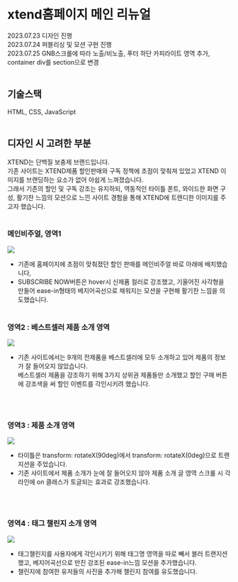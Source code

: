 # xtend홈페이지 메인 리뉴얼
2023.07.23 디자인 진행 <br/>
2023.07.24 퍼블리싱 및 모션 구현 진행 <br/>
2023.07.25 GNB스크롤에 따라 노출/비노출, 푸터 하단 카피라이트 영역 추가, container div를 section으로 변경 <br/><br/>

## 기술스택
HTML, CSS, JavaScript
<br/><br/>
## 디자인 시 고려한 부분
XTEND는 단백질 보충제 브랜드입니다.<br/>
기존 사이트는 XTEND제품 할인판매와 구독 정책에 초점이 맞춰져 있었고 XTEND 이미지를 브랜딩하는 요소가 없어 아쉽게 느껴졌습니다.<br/> 
그래서 기존의 할인 및 구독 강조는 유지하되, 역동적인 타이틀 폰트, 와이드한 화면 구성, 활기찬 느낌의 모션으로 느낀 사이트 경험을 통해 XTEND에 트렌디한 이미지를 주고자 했습니다. <br/> 
<br/>
### 메인비주얼, 영역1
![](https://velog.velcdn.com/images/mimizl/post/8c26b36a-cc10-4658-a5f0-8d0f6e0099b7/image.gif)
- 기존에 홈페이지에 초점이 맞춰졌던 할인 판매를 메인비주얼 바로 아래에 배치했습니다,<br/>
- SUBSCRIBE NOW버튼은 hover시 신제품 컬러로 강조했고, 기울어진 사각형을 만들어 ease-in형태의 베지어곡선으로 채워지는 모션을 구현해 활기찬 느낌을 의도했습니다.
  <br/>
  <br/>
### 영역2 : 베스트셀러 제품 소개 영역
![](https://velog.velcdn.com/images/mimizl/post/29ad6fbe-96ae-4827-b0a3-42284d70939d/image.gif)
- 기존 사이트에서는 9개의 전제품을 베스트셀러에 모두 소개하고 있어 제품의 정보가 잘 들어오지 않았습니다.<br/> 베스트셀러 제품을 강조하기 위해 3가지 상위권 제품들만 소개했고 할인 구매 버튼에 강조색을 써 할인 이벤트를 각인시키려 했습니다.
<br/>
<br/>

### 영역3 : 제품 소개 영역
![](https://velog.velcdn.com/images/mimizl/post/b135c3b4-015f-47db-8fd6-2609d1171d24/image.gif)
- 타이틀은 transform: rotateX(90deg)에서 transform: rotateX(0deg)으로 트랜지션을 주었습니다.<br/>
- 기존 사이트에서 제품 소개가 눈에 잘 들어오지 않아 제품 소개 글 영역 스크롤 시 각 라인에 on 클래스가 토글되는 효과로 강조했습니다.
<br/>
<br>


### 영역4 : 태그 챌린지 소개 영역
![](https://velog.velcdn.com/images/mimizl/post/266cc2e3-1505-46dc-a2e6-edfd3fb15283/image.gif)
- 태그챌린지를 사용자에게 각인시키기 위해 태그명 영역을 따로 빼서 블러 트랜지션 했고, 베지어곡선으로 만진 강조된 ease-in느낌 모션을 추가했습니다.<br/>
- 챌린지에 참여한 유저들의 사진을 추가해 챌린지 참여를 유도했습니다.
